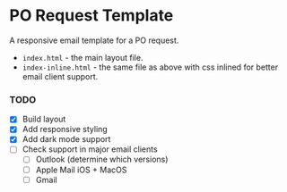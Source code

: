 # PO Request Template

A responsive email template for a PO request.

- `index.html` - the main layout file.
- `index-inline.html` - the same file as above with css inlined for better email client support.

### TODO
- [x] Build layout
- [x] Add responsive styling
- [x] Add dark mode support
- [ ] Check support in major email clients
  - [ ] Outlook (determine which versions)
  - [ ] Apple Mail iOS + MacOS
  - [ ] Gmail